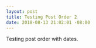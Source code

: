 ```yaml
---
layout: post
title: Testing Post Order 2
date: 2018-08-13 21:02:01 -08:00
---
```

Testing post order with dates.
